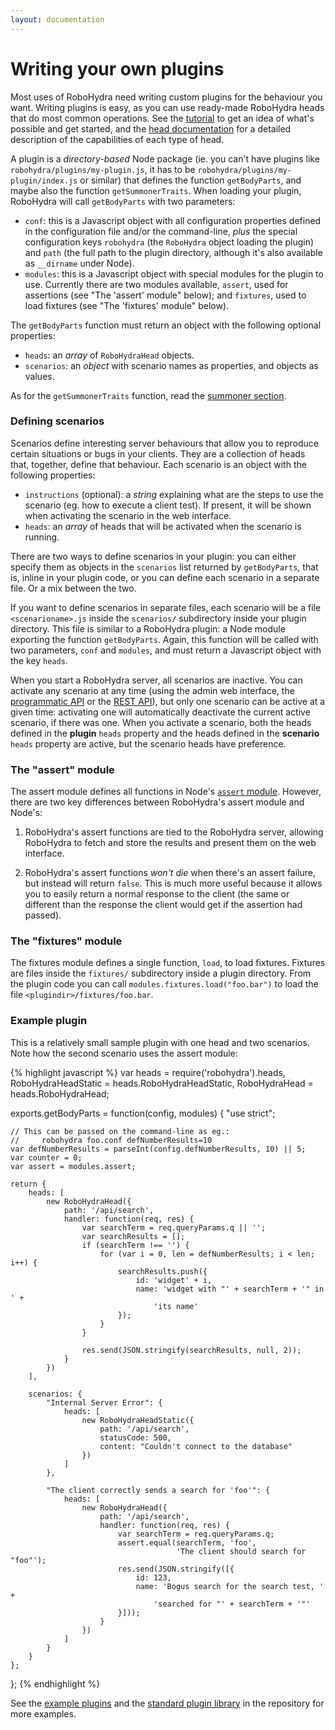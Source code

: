 ```yaml
---
layout: documentation
---
```

Writing your own plugins
========================

Most uses of RoboHydra need writing custom plugins for the behaviour
you want. Writing plugins is easy, as you can use ready-made RoboHydra
heads that do most common operations. See the
[tutorial](/tutorial) to get an idea of what's possible and get
started, and the [head documentation](../heads) for a detailed
description of the capabilities of each type of head.

A plugin is a _directory-based_ Node package (ie. you can't have
plugins like `robohydra/plugins/my-plugin.js`, it has to be
`robohydra/plugins/my-plugin/index.js` or similar) that defines the
function `getBodyParts`, and maybe also the function
`getSummonerTraits`. When loading your plugin, RoboHydra will call
`getBodyParts` with two parameters:

* `conf`: this is a Javascript object with all configuration
  properties defined in the configuration file and/or the
  command-line, *plus* the special configuration keys `robohydra` (the
  `RoboHydra` object loading the plugin) and `path` (the full path to
  the plugin directory, although it's also available as `__dirname`
  under Node).
* `modules`: this is a Javascript object with special modules for the
  plugin to use. Currently there are two modules available, `assert`,
  used for assertions (see "The 'assert' module" below); and
  `fixtures`, used to load fixtures (see "The 'fixtures' module"
  below).

The `getBodyParts` function must return an object with the following
optional properties:

* `heads`: an *array* of `RoboHydraHead` objects.
* `scenarios`: an *object* with scenario names as properties, and
  objects as values.

As for the `getSummonerTraits` function, read the [summoner
section](../summoners/).


### Defining scenarios

Scenarios define interesting server behaviours that allow you to
reproduce certain situations or bugs in your clients. They are a
collection of heads that, together, define that behaviour. Each
scenario is an object with the following properties:

* `instructions` (optional): a *string* explaining what are the steps
  to use the scenario (eg. how to execute a client test). If present,
  it will be shown when activating the scenario in the web interface.
* `heads`: an *array* of heads that will be activated when the
  scenario is running.

There are two ways to define scenarios in your plugin: you can either
specify them as objects in the `scenarios` list returned by
`getBodyParts`, that is, inline in your plugin code, or you can
define each scenario in a separate file. Or a mix between the two.

If you want to define scenarios in separate files, each scenario will
be a file `<scenarioname>.js` inside the `scenarios/` subdirectory
inside your plugin directory. This file is similar to a RoboHydra
plugin: a Node module exporting the function `getBodyParts`. Again,
this function will be called with two parameters, `conf` and
`modules`, and must return a Javascript object with the key `heads`.

When you start a RoboHydra server, all scenarios are inactive. You can
activate any scenario at any time (using the admin web interface, the
[programmatic API](../api) or the [REST API](../rest)), but only one
scenario can be active at a given time: activating one will
automatically deactivate the current active scenario, if there was
one. When you activate a scenario, both the heads defined in the
**plugin** `heads` property and the heads defined in the **scenario**
`heads` property are active, but the scenario heads have preference.


### The "assert" module

The assert module defines all functions in Node's [`assert`
module](http://nodejs.org/docs/latest/api/assert.html). However, there
are two key differences between RoboHydra's assert module and Node's:

1. RoboHydra's assert functions are tied to the RoboHydra server,
allowing RoboHydra to fetch and store the results and present them on
the web interface.

2. RoboHydra's assert functions *won't die* when there's an assert
failure, but instead will return `false`. This is much more useful
because it allows you to easily return a normal response to the client
(the same or different than the response the client would get if the
assertion had passed).


### The "fixtures" module

The fixtures module defines a single function, `load`, to load
fixtures. Fixtures are files inside the `fixtures/` subdirectory
inside a plugin directory. From the plugin code you can call
`modules.fixtures.load("foo.bar")` to load the file
`<plugindir>/fixtures/foo.bar`.


### Example plugin

This is a relatively small sample plugin with one head and two
scenarios. Note how the second scenario uses the assert module:

{% highlight javascript %}
var heads               = require('robohydra').heads,
    RoboHydraHeadStatic = heads.RoboHydraHeadStatic,
    RoboHydraHead       = heads.RoboHydraHead;

exports.getBodyParts = function(config, modules) {
    "use strict";

    // This can be passed on the command-line as eg.:
    //     robohydra foo.conf defNumberResults=10
    var defNumberResults = parseInt(config.defNumberResults, 10) || 5;
    var counter = 0;
    var assert = modules.assert;

    return {
        heads: [
            new RoboHydraHead({
                path: '/api/search',
                handler: function(req, res) {
                    var searchTerm = req.queryParams.q || '';
                    var searchResults = [];
                    if (searchTerm !== '') {
                        for (var i = 0, len = defNumberResults; i < len; i++) {
                            searchResults.push({
                                id: 'widget' + i,
                                name: 'widget with "' + searchTerm + '" in ' +
                                    'its name'
                            });
                        }
                    }

                    res.send(JSON.stringify(searchResults, null, 2));
                }
            })
        ],

        scenarios: {
            "Internal Server Error": {
                heads: [
                    new RoboHydraHeadStatic({
                        path: '/api/search',
                        statusCode: 500,
                        content: "Couldn't connect to the database"
                    })
                ]
            },

            "The client correctly sends a search for 'foo'": {
                heads: [
                    new RoboHydraHead({
                        path: '/api/search',
                        handler: function(req, res) {
                            var searchTerm = req.queryParams.q;
                            assert.equal(searchTerm, 'foo',
                                         'The client should search for "foo"');
                            res.send(JSON.stringify([{
                                id: 123,
                                name: 'Bogus search for the search test, ' +
                                    'searched for "' + searchTerm + '"'
                            }]));
                        }
                    })
                ]
            }
        }
    };
};
{% endhighlight %}


See the [example
plugins](https://github.com/robohydra/robohydra/tree/master/examples/plugins)
and the [standard plugin
library](https://github.com/robohydra/robohydra/tree/master/plugins)
in the repository for more examples.
